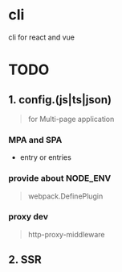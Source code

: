 # cli
cli for react and vue

# TODO

## 1. config.(js|ts|json)
> for Multi-page application
### MPA and SPA
- entry or entries

### provide about NODE_ENV
> webpack.DefinePlugin

### proxy dev
> http-proxy-middleware

## 2. SSR